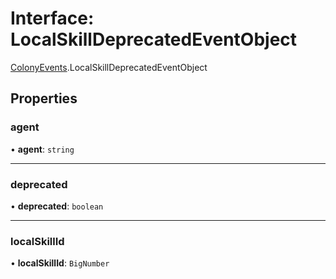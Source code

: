# Interface: LocalSkillDeprecatedEventObject

[ColonyEvents](../modules/ColonyEvents.md).LocalSkillDeprecatedEventObject

## Properties

### agent

• **agent**: `string`

___

### deprecated

• **deprecated**: `boolean`

___

### localSkillId

• **localSkillId**: `BigNumber`

